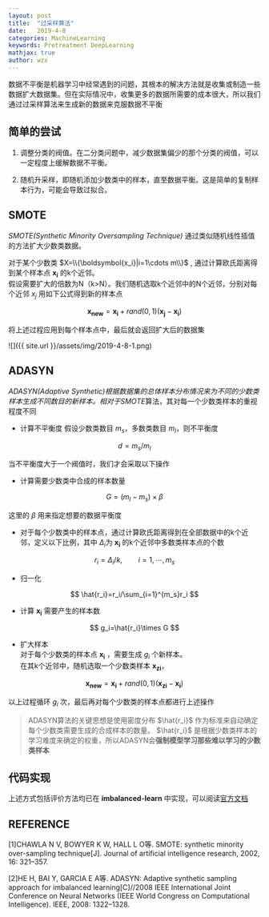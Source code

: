 ```yaml
---
layout: post
title:  "过采样算法"
date:   2019-4-8
categories: MachineLearning
keywords: Pretreatment DeepLearning
mathjax: true
author: wzx
---
```


数据不平衡是机器学习中经常遇到的问题，其根本的解决方法就是收集或制造一些数据扩大数据集。但在实际情况中，收集更多的数据所需要的成本很大，所以我们通过过采样算法来生成新的数据来克服数据不平衡





## 简单的尝试
1. 调整分类的阀值。在二分类问题中，减少数据集偏少的那个分类的阀值，可以一定程度上缓解数据不平衡。

2. 随机升采样，即随机添加少数类中的样本，直至数据平衡。这是简单的复制样本行为，可能会导致过拟合。

## SMOTE

*SMOTE(Synthetic Minority Oversampling Technique)* 通过类似随机线性插值的方法扩大少数类数据。

对于某个少数类 $X=\\{\boldsymbol{x_i}|i=1\cdots m\\}$ , 通过计算欧氏距离得到某个样本点 $\boldsymbol{x_i}$ 的k个近邻。  
假设需要扩大的倍数为N（k>N）。我们随机选取k个近邻中的N个近邻，分别对每个近邻 $x_j$ 用如下公式得到新的样本点

$$
\boldsymbol{x_{new}} = \boldsymbol{x_i}+rand(0,1)(\boldsymbol{x_j}-\boldsymbol{x_i})
$$

将上述过程应用到每个样本点中，最后就会返回扩大后的数据集

![]({{ site.url }}/assets/img/2019-4-8-1.png)

## ADASYN
*ADASYN(Adaptive Synthetic)*根据数据集的总体样本分布情况来为不同的少数类样本生成不同数目的新样本。相对于*SMOTE*算法，其对每一个少数类样本的重视程度不同

- 计算不平衡度
假设少数类数目 $m_s$，多数类数目 $m_l$，则不平衡度

$$
d=m_s/m_l
$$

当不平衡度大于一个阀值时，我们才会采取以下操作

- 计算需要少数类中合成的样本数量

$$
G=(m_l-m_s)\times\beta
$$

这里的 $\beta$ 用来指定想要的数据平衡度

- 对于每个少数类中的样本点，通过计算欧氏距离得到在全部数据中的k个近邻，定义以下比例，其中 $\Delta_i$为 $\boldsymbol{x_i}$ 的k个近邻中多数类样本点的个数

$$
r_i=\Delta_i/k, \qquad i=1,\cdots,m_s
$$

- 归一化

$$
\hat{r_i}=r_i/\sum_{i=1}^{m_s}r_i
$$

- 计算 $\boldsymbol{x_i}$ 需要产生的样本数

$$
g_i=\hat{r_i}\times G
$$

- 扩大样本  
对于每个少数类的样本点 $\boldsymbol{x_i}$ ，需要生成 $g_i$ 个新样本。  
在其k个近邻中，随机选取一个少数类样本 $\boldsymbol{x_{zi}}$，

$$
\boldsymbol{x_{new}} = \boldsymbol{x_i}+rand(0,1)(\boldsymbol{x_{zi}}-\boldsymbol{x_i})
$$

以上过程循环 $g_i$ 次，最后再对每个少数类的样本点都进行上述操作

> ADASYN算法的关键思想是使用密度分布 $\hat{r_i}$ 作为标准来自动确定每个少数类需要生成的合成样本的数量。 $\hat{r_i}$ 是根据少数类样本的学习难度来确定的权重，所以ADASYN会**强制模型学习那些难以学习的少数类样本**

## 代码实现
上述方式包括评价方法均已在 **imbalanced-learn** 中实现，可以阅读[官方文档](https://imbalanced-learn.readthedocs.io/en/stable/api.html)

## REFERENCE
[1]CHAWLA N V, BOWYER K W, HALL L O等. SMOTE: synthetic minority over-sampling technique[J]. Journal of artificial intelligence research, 2002, 16: 321–357.

[2]HE H, BAI Y, GARCIA E A等. ADASYN: Adaptive synthetic sampling approach for imbalanced learning[C]//2008 IEEE International Joint Conference on Neural Networks (IEEE World Congress on Computational Intelligence). IEEE, 2008: 1322–1328.
